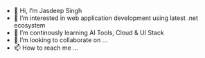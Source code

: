 - 👋 Hi, I’m Jasdeep Singh
- 👀 I’m interested in web application development using latest .net ecosystem
- 🌱 I’m continously learning AI Tools, Cloud & UI Stack
- 💞️ I’m looking to collaborate on ...
- 📫 How to reach me ...

<!---
jasdeeplehri/jasdeeplehri is a ✨ special ✨ repository because its `README.md` (this file) appears on your GitHub profile.
You can click the Preview link to take a look at your changes.
--->
